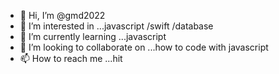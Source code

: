 - 👋 Hi, I’m @gmd2022
- 👀 I’m interested in ...javascript /swift /database 
- 🌱 I’m currently learning ...javascript 
- 💞️ I’m looking to collaborate on ...how to code with javascript 
- 📫 How to reach me ...hit

<!---
gmd2022/gmd2022 is a ✨ special ✨ repository because its `README.md` (this file) appears on your GitHub profile.
You can click the Preview link to take a look at your changes.
--->
